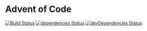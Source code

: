 # Advent of Code

[![Build Status](https://img.shields.io/travis/com/marcobiedermann/advent-of-code)](https://travis-ci.com/marcobiedermann/advent-of-code)
[![dependencies Status](https://img.shields.io/david/marcobiedermann/advent-of-code)](https://david-dm.org/marcobiedermann/advent-of-code)
[![devDependencies Status](https://img.shields.io/david/dev/marcobiedermann/advent-of-code)](https://david-dm.org/marcobiedermann/advent-of-code?type=dev)
